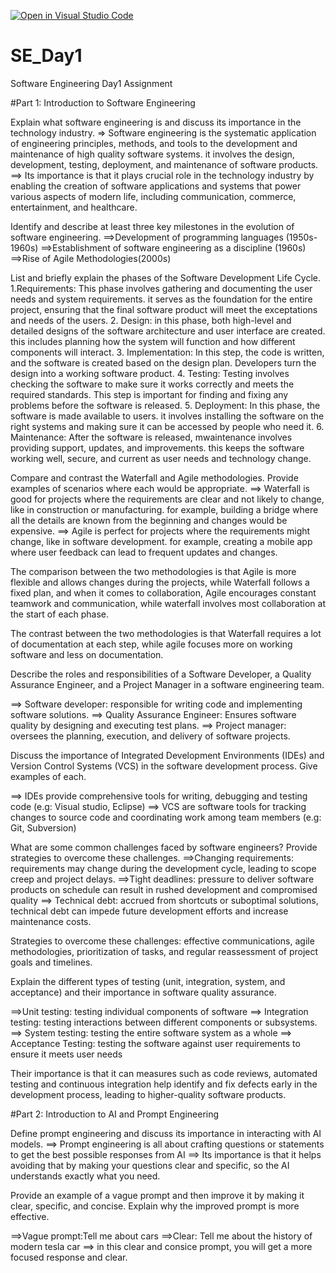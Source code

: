 [![Open in Visual Studio Code](https://classroom.github.com/assets/open-in-vscode-2e0aaae1b6195c2367325f4f02e2d04e9abb55f0b24a779b69b11b9e10269abc.svg)](https://classroom.github.com/online_ide?assignment_repo_id=15570180&assignment_repo_type=AssignmentRepo)
# SE_Day1
Software Engineering Day1 Assignment

#Part 1: Introduction to Software Engineering

Explain what software engineering is and discuss its importance in the technology industry.
=> Software engineering is the systematic application of engineering principles, methods, and tools to the development and maintenance of high quality software systems. it involves the design, development, testing, deployment, and maintenance of software products.
==> Its importance is that it plays crucial role in the technology industry by enabling the creation of software applications and systems that power various aspects of modern life, including communication, commerce, entertainment, and healthcare.

Identify and describe at least three key milestones in the evolution of software engineering.
==>Development of programming languages (1950s-1960s)
==>Establishment of software engineering as a discipline (1960s)
==>Rise of Agile Methodologies(2000s)

List and briefly explain the phases of the Software Development Life Cycle.
1.Requirements: This phase involves gathering and documenting the user needs and system requirements. it serves as the foundation for the entire project, ensuring that the final software product will meet the exceptations and needs of the users.
2. Design: in this phase, both high-level and detailed designs of the software architecture and user interface are created. this includes planning how the system will function and how different components will interact.
3. Implementation: In this step, the code is written, and the software is created based on the design plan. Developers turn the design into a working software product.
4. Testing: Testing involves checking the software to make sure it works correctly and meets the required standards. This step is important for finding and fixing any problems before the software is released.
5. Deployment: In this phase, the software is made available to users. it involves installing the software on the right systems and making sure it can be accessed by people who need it.
6. Maintenance: After the software is released, mwaintenance involves providing support, updates, and improvements. this keeps the software working well, secure, and current as user needs and technology change.

Compare and contrast the Waterfall and Agile methodologies. Provide examples of scenarios where each would be appropriate.
==> Waterfall is good for projects where the requirements are clear and not likely to change, like in construction or manufacturing. for example, building a bridge where all the details are known from the beginning and changes would be expensive.
==> Agile is perfect for projects where the requirements might change, like in software development. for example, creating a mobile app where user feedback can lead to frequent updates and changes.

The comparison between the two methodologies is that Agile is more flexible and allows changes during the projects, while Waterfall follows a fixed plan, and when it comes to collaboration, Agile encourages constant teamwork and communication, while waterfall involves most collaboration at the start of each phase.

The contrast between the two methodologies is that Waterfall requires a lot of documentation at each step, while agile focuses more on working software and less on documentation.

Describe the roles and responsibilities of a Software Developer, a Quality Assurance Engineer, and a Project Manager in a software engineering team.

==> Software developer: responsible for writing code and implementing software solutions.
==> Quality Assurance Engineer: Ensures software quality by designing and executing test plans.
==> Project manager: oversees the planning, execution, and delivery of software projects.

Discuss the importance of Integrated Development Environments (IDEs) and Version Control Systems (VCS) in the software development process. Give examples of each.

==> IDEs provide comprehensive tools for writing, debugging and testing code (e.g: Visual studio, Eclipse)
==> VCS are software tools for tracking changes to source code and coordinating work among team members (e.g: Git, Subversion)

What are some common challenges faced by software engineers? Provide strategies to overcome these challenges.
==>Changing requirements: requirements may change during the development cycle, leading to scope creep and project delays.
==>Tight deadlines: pressure to deliver software products on schedule can result in rushed development and compromised quality
==> Technical debt: accrued from shortcuts or suboptimal solutions, technical debt can impede future development efforts and increase maintenance costs.

Strategies to overcome these challenges: effective communications, agile methodologies, prioritization of tasks, and regular reassessment of project goals and timelines.

Explain the different types of testing (unit, integration, system, and acceptance) and their importance in software quality assurance.

==>Unit testing: testing individual components of software
==> Integration testing: testing interactions between different components or subsystems.
==> System testing: testing the entire software system as a whole
==> Acceptance Testing: testing the software against user requirements to ensure it meets user needs

Their importance is that it can measures such as code reviews, automated testing and continuous integration help identify and fix defects early in the development process, leading to higher-quality software products.

#Part 2: Introduction to AI and Prompt Engineering


Define prompt engineering and discuss its importance in interacting with AI models.
==> Prompt engineering is all about crafting questions or statements to get the best possible responses from AI
==> Its importance is that it helps avoiding that by making your questions clear and specific, so the AI understands exactly what you need.

Provide an example of a vague prompt and then improve it by making it clear, specific, and concise. Explain why the improved prompt is more effective.

==>Vague prompt:Tell me about cars
==>Clear: Tell me about the history of modern tesla car
==> in this clear and consice prompt, you will get a more focused response and clear.
